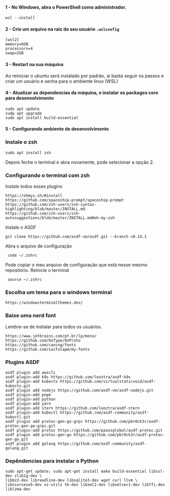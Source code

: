 #### 1 - No Windows, abra o PowerShell como administrador.

```
wsl --install
```

#### 2 - Crie um arquivo na raiz do seu usuário ```.wslconfig```

```
[wsl2]
memory=6GB
processors=4
swap=2GB
```

#### 3 - Restart na sua máquina
Ao reiniciar o ubuntu será instalado por padrão, ai basta seguir os passos e criar um usuário e senha para o ambiente linux (WSL)

#### 4 - Atualizar as dependencias da máquina, e instalar os packages core para desenvolvimento

```
sudo apt update
sudp apt upgrade
sudo apt install build-essential
```
#### 5 - Configurando ambiente de desenvolvimento

### Instale o zsh
```
sudo apt install zsh
```
Depois feche o terminal e abra novamente, pode selecionar a opção 2.

### Configurando o terminal com zsh

Instale todos esses plugins
```
https://ohmyz.sh/#install
https://github.com/spaceship-prompt/spaceship-prompt
https://github.com/zsh-users/zsh-syntax-highlighting/blob/master/INSTALL.md
https://github.com/zsh-users/zsh-autosuggestions/blob/master/INSTALL.md#oh-my-zsh
```

Instale o ASDF
```
git clone https://github.com/asdf-vm/asdf.git --branch v0.14.1
```

Abra o arquivo de configuração

```
 code ~/.zshrc
```
Pode copiar o meu arquivo de configuração que está nesse mesmo repositório.
Reinicie o terminal

```
 source ~/.zshrc
```

### Escolha um tema para o windows terminal

```
https://windowsterminalthemes.dev/
```

### Baixe uma nerd font

Lembre-se de instalar para todos os usuários.
```
https://www.jetbrains.com/pt-br/lp/mono/
https://github.com/0xType/0xProto
https://github.com/cancng/fonts
https://github.com/saifulapm/my-fonts
```

### Plugins ASDF
```
asdf plugin add awscli
asdf plugin-add k9s https://github.com/looztra/asdf-k9s
asdf plugin-add kubectx https://github.com/virtualstaticvoid/asdf-kubectx.git
asdf plugin add nodejs https://github.com/asdf-vm/asdf-nodejs.git
asdf plugin-add pnpm
asdf plugin-add python
asdf plugin-add yarn
asdf plugin-add stern https://github.com/looztra/asdf-stern
asdf plugin-add kubectl https://github.com/asdf-community/asdf-kubectl.git
asdf plugin add protoc-gen-go-grpc https://github.com/pbr0ck3r/asdf-protoc-gen-go-grpc.git
asdf plugin-add protoc https://github.com/paxosglobal/asdf-protoc.git
asdf plugin add protoc-gen-go https://github.com/pbr0ck3r/asdf-protoc-gen-go.git
asdf plugin add golang https://github.com/asdf-community/asdf-golang.git
```
### Depêndencias para instalar o Python
```
sudo apt-get update; sudo apt-get install make build-essential libssl-dev zlib1g-dev \
libbz2-dev libreadline-dev libsqlite3-dev wget curl llvm \
libncursesw5-dev xz-utils tk-dev libxml2-dev libxmlsec1-dev libffi-dev liblzma-dev
```
